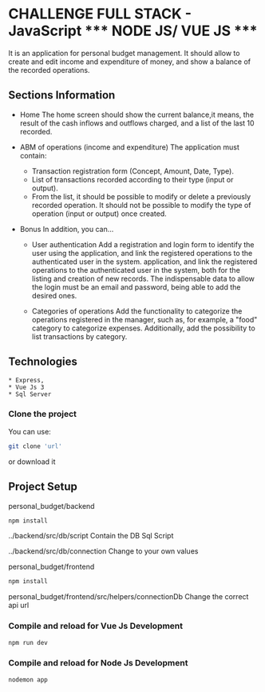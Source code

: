 # CHALLENGE FULL STACK - JavaScript *** NODE JS/ VUE JS ***

It is an application for personal budget management. It should
allow to create and edit income and expenditure of money, and 
show a balance of the recorded operations.

## Sections Information
* Home
    The home screen should show the current balance,it means, the result of the cash inflows and outflows charged, and a list of the last 10 recorded.

* ABM of operations (income and expenditure)
    The application must contain:
    * Transaction registration form (Concept, Amount, Date, Type).
    * List of transactions recorded according to their type (input or output).
    * From the list, it should be possible to modify or delete a previously recorded operation. It should not be possible to modify the type of operation (input or output) once created. 

* Bonus
    In addition, you can...
    
    * User authentication
    Add a registration and login form to identify the user using the application, and link the registered operations to the authenticated user in the system.
    application, and link the registered operations to the authenticated user in the system,
    both for the listing and creation of new records. The indispensable data to allow the login must be an email and password, being able to add the desired ones.
    
    * Categories of operations
    Add the functionality to categorize the operations registered in the manager, such as, for example, a "food" category to categorize expenses. Additionally, add the possibility to list transactions by category.

## Technologies
    * Express,
    * Vue Js 3
    * Sql Server

### Clone the project
You can use:
```sh
git clone 'url'
```
or download it

## Project Setup
personal_budget/backend
```sh
npm install
```
../backend/src/db/script
Contain the DB Sql Script

../backend/src/db/connection
Change to your own values


personal_budget/frontend
```sh
npm install
```
personal_budget/frontend/src/helpers/connectionDb
Change the correct api url
 

### Compile and reload for Vue Js Development

```sh
npm run dev
```

### Compile and reload for Node Js Development

```sh
nodemon app
```
